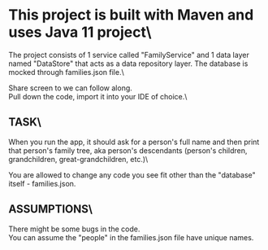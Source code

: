 # This project is built with Maven and uses Java 11 project\

The project consists of 1 service called "FamilyService" and 1 data layer named "DataStore" that acts as a data repository layer. The database is mocked through families.json file.\

Share screen to we can follow along.\
Pull down the code, import it into your IDE of choice.\

## TASK\

When you run the app, it should ask for a person's full name and then print that person's family tree, aka person's descendants (person's children, grandchildren, great-grandchildren, etc.)\

You are allowed to change any code you see fit other than the "database" itself - families.json.

## ASSUMPTIONS\

There might be some bugs in the code.\
You can assume the "people" in the families.json file have unique names.
